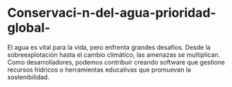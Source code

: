 # Conservaci-n-del-agua-prioridad-global-
El agua es vital para la vida, pero enfrenta grandes desafíos. Desde la sobreexplotación hasta el cambio climático, las amenazas se multiplican. Como desarrolladores, podemos contribuir creando software que gestione recursos hídricos o herramientas educativas que promuevan la sostenibilidad. 
